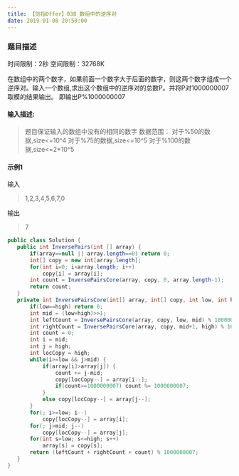 ```yaml
---
title: 【剑指Offer】038 数组中的逆序对
date: 2019-01-08 20:50:00
---
```

### 题目描述

时间限制：2秒 空间限制：32768K

在数组中的两个数字，如果前面一个数字大于后面的数字，则这两个数字组成一个逆序对。输入一个数组,求出这个数组中的逆序对的总数P。并将P对1000000007取模的结果输出。 即输出P%1000000007

#### 输入描述:

>题目保证输入的数组中没有的相同的数字
数据范围：
	对于%50的数据,size<=10^4
	对于%75的数据,size<=10^5
	对于%100的数据,size<=2*10^5

#### 示例1

输入
>1,2,3,4,5,6,7,0

输出
>7


```java
public class Solution {
   public int InversePairs(int [] array) {
       if(array==null || array.length==0) return 0;
       int[] copy = new int[array.length];
       for(int i=0; i<array.length; i++)
           copy[i] = array[i];
       int count = InversePairsCore(array, copy, 0, array.length-1);
       return count;
   }
   private int InversePairsCore(int[] array, int[] copy, int low, int high) {
       if(low==high) return 0;
       int mid = (low+high)>>1;
       int leftCount = InversePairsCore(array, copy, low, mid) % 1000000007;
       int rightCount = InversePairsCore(array, copy, mid+1, high) % 1000000007;
       int count = 0;
       int i = mid;
       int j = high;
       int locCopy = high;
       while(i>=low && j>mid) {
           if(array[i]>array[j]) {
               count += j-mid;
               copy[locCopy--] = array[i--];
               if(count>=1000000007) count %= 1000000007;
           }
           else copy[locCopy--] = array[j--];
       }
       for(; i>=low; i--)
           copy[locCopy--] = array[i];
       for(; j>mid; j--)
           copy[locCopy--] = array[j];
       for(int s=low; s<=high; s++)
           array[s] = copy[s];
       return (leftCount + rightCount + count) % 1000000007;
   }
}
```
